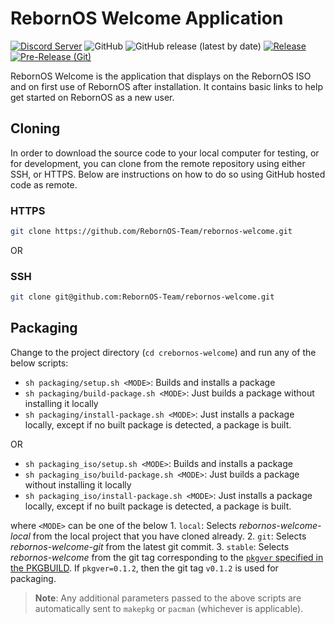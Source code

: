 # RebornOS Welcome Application

[![Discord Server](https://dcbadge.vercel.app/api/server/cU5s6MPpQH?style=flat)](https://discord.gg/cU5s6MPpQH)
![GitHub](https://img.shields.io/github/license/rebornos-team/rebornos-welcome)
![GitHub release (latest by date)](https://img.shields.io/github/v/release/rebornos-team/rebornos-welcome)
[![Release](https://github.com/RebornOS-Team/rebornos-welcome/actions/workflows/release.yml/badge.svg)](https://github.com/RebornOS-Team/rebornos-welcome/actions/workflows/release.yml)
[![Pre-Release (Git)](https://github.com/RebornOS-Team/rebornos-welcome/actions/workflows/pre_release.yml/badge.svg)](https://github.com/RebornOS-Team/rebornos-welcome/actions/workflows/pre_release.yml)


RebornOS Welcome is the application that displays on the RebornOS ISO and on first use of RebornOS after installation. 
It contains basic links to help get started on RebornOS as a new user.

## Cloning

In order to download the source code to your local computer for testing, or for development, you can clone from the remote repository using either SSH, or HTTPS. Below are instructions on how to do so using GitHub hosted code as remote.

### HTTPS

```bash
git clone https://github.com/RebornOS-Team/rebornos-welcome.git 
```

OR

### SSH

```bash
git clone git@github.com:RebornOS-Team/rebornos-welcome.git
```

## Packaging

Change to the project directory (`cd crebornos-welcome`) and run any of the below scripts:
- `sh packaging/setup.sh <MODE>`: Builds and installs a package
- `sh packaging/build-package.sh <MODE>`: Just builds a package without installing it locally
- `sh packaging/install-package.sh <MODE>`: Just installs a package locally, except if no built package is detected, a package is built.
 
OR

- `sh packaging_iso/setup.sh <MODE>`: Builds and installs a package
- `sh packaging_iso/build-package.sh <MODE>`: Just builds a package without installing it locally
- `sh packaging_iso/install-package.sh <MODE>`: Just installs a package locally, except if no built package is detected, a package is built.

where `<MODE>` can be one of the below
     1. `local`: Selects *rebornos-welcome-local* from the local project that you have cloned already.
     2. `git`: Selects *rebornos-welcome-git* from the latest git commit.
     3. `stable`: Selects *rebornos-welcome* from the git tag corresponding to the [`pkgver` specified in the PKGBUILD](https://github.com/RebornOS-Team/rebornos-welcome/blob/main/packaging/rebornos-welcome/PKGBUILD#L5). If `pkgver=0.1.2`, then the git tag `v0.1.2` is used for packaging. 
     
> **Note**: Any additional parameters passed to the above scripts are automatically sent to `makepkg` or `pacman` (whichever is applicable).

